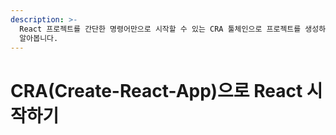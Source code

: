 ```yaml
---
description: >-
  React 프로젝트를 간단한 명령어만으로 시작할 수 있는 CRA 툴체인으로 프로젝트를 생성하고, 오늘 배운 개념들을 실습을 통해 더 자세히
  알아봅니다.
---
```


# CRA(Create-React-App)으로 React 시작하기

